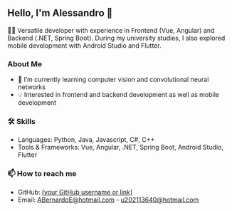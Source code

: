 ## Hello, I'm Alessandro 👋  

👨‍💻 Versatile developer with experience in Frontend (Vue, Angular) and Backend (.NET, Spring Boot). During my university studies, I also explored mobile development with Android Studio and Flutter.  

###  About Me  
- 🌱 I’m currently learning computer vision and convolutional neural networks
- 💡 Interested in frontend and backend development as well as mobile development

### 🛠️ Skills  
- Languages: Python, Java, Javascript, C#, C++
- Tools & Frameworks: Vue, Angular, .NET, Spring Boot, Android Studio, Flutter  

### 📫 How to reach me  
- GitHub: [[your GitHub username or link]  ](https://github.com/AlessandroBernardoEusebio)
- Email: ABernardoE@hotmail.com - u202113640@hotmail.com
